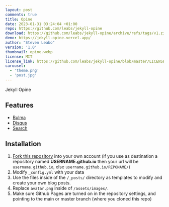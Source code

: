 ```yaml
---
layout: post
comments: true
title: Opine
date: 2023-01-31 03:24:04 +01:00
repo: https://github.com/leabs/jekyll-opine
download: https://github.com/leabs/jekyll-opine/archive/refs/tags/v1.zip
demo: https://jekyll-opine.vercel.app/
author: "Steven Leabo"
version: '1.0'
thumbnail: opine.webp
license: MIT
license_link: https://github.com/leabs/jekyll-opine/blob/master/LICENSE.txt
carousel:
  - 'theme.png'
  - 'post.jpg'
---
```


Jekyll Opine

## Features

* [Bulma](https://bulma.io/)
* [Disqus](https://disqus.com/)
* [Search](https://github.com/christian-fei/Simple-Jekyll-Search)

## Installation

1. [Fork this repository](https://github.com/leabs/jekyll-opine/fork/) into your own account (if you use as destination a repository named **USERNAME.github.io** then your url will be `username.github.io`, else `username.github.io/REPONAME/`)
2. Modify `_config.yml` with your data
3. Use the files inside of the `/_posts/` directory as templates to modify and create your own blog posts.
4. Replace `avatar.png` inside of `/assets/images/`.
5. Make sure Github Pages are turned on in the repository settings, and pointing to the main or master branch (where you cloned this repo)
